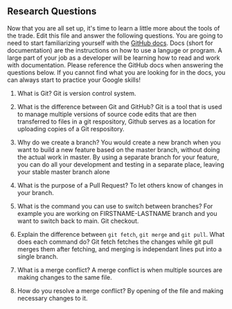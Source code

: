 ## Research Questions 

Now that you are all set up, it's time to learn a little more about the tools of the trade. Edit this file and answer the following questions. You are going to need to start familiarizing yourself with the [GitHub docs](https://docs.github.com/en). Docs (short for documentation) are the instructions on how to use a languge or program. A large part of your job as a developer will be learning how to read and work with documentation. Please reference the GitHub docs when answering the questions below. If you cannot find what you are looking for in the docs, you can always start to practice your Google skills!

1. What is Git? 
Git is version control system.

2. What is the difference between Git and GitHub? 
Git is a tool that is used to manage multiple versions of source code edits that are then transferred to files in a git respository, Github serves as a location for uploading copies of a Git respository.

3. Why do we create a branch? 
You would create a new branch when you want to build a new feature based on the master branch, without doing the actual work in master. By using a separate branch for your feature, you can do all your development and testing in a separate place, leaving your stable master branch alone

4. What is the purpose of a Pull Request? 
To let others know of changes in your branch.

5. What is the command you can use to switch between branches? 
For example you are working on FIRSTNAME-LASTNAME branch and you want to switch back to main. Git checkout.

6. Explain the difference between `git fetch`, `git merge` and `git pull`. What does each command do? 
Git fetch fetches the changes while git pull merges them after fetching, and merging is independant lines put into a single branch.

7. What is a merge conflict? 
A merge conflict is when multiple sources are making changes to the same file.

8. How do you resolve a merge conflict? 
By opening of the file and making necessary changes to it.
